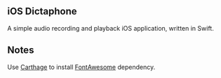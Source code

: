 ## iOS Dictaphone

A simple audio recording and playback iOS application, written in Swift.

## Notes
Use [Carthage](https://github.com/Carthage/Carthage) to install [FontAwesome](https://github.com/thii/FontAwesome.swift) dependency.

